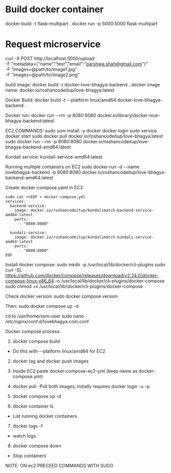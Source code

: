 # Build docker container
docker build -t flask-multipart .
docker run -p 5000:5000 flask-multipart

# Request microservice
curl -X POST http://localhost:5000/upload \
  -F "metadata={\"name\":\"test\",\"email\":\"parshwa.shah@gmail.com\"}" \
  -F "images=@path/to/image1.jpg" \
  -F "images=@path/to/image2.png"


build image: docker build -t docker-love-bhagya-backend .
docker image name: docker.io/roshancodeitup/love-bhagya:latest

Docker Build:
docker build -t --platform linux/amd64 docker-love-bhagya-backend .

Docker run:
docker run --rm -p 8080:8080 docker.io/library/docker-love-bhagya-backend:latest


EC2 COMMANDS:
sudo yum install -y docker
docker login
sudo service docker start
sudo docker pull docker.io/roshancodeitup/love-bhagya:latest
sudo docker run --rm -p 8080:8080 docker.io/roshancodeitup/love-bhagya-backend-amd64:latest

Kundali service:
kundali-service-amd64:latest

<!-- sudo yum install nginx
sudo apt install certbot python3-certbot-nginx -y

Adding certs: https://certbot.eff.org/instructions?ws=webproduct&os=pip -->

Running multiple containers on EC2
sudo docker run -d --name lovebhagya-backend -p 8080:8080 docker.io/roshancodeitup/love-bhagya-backend-amd64:latest

Create docker-compose.yaml in EC2:
```
sudo cat <<EOF > docker-compose.yml
services:
  backend-service:
    image: docker.io/roshancodeitup/kundalimatch-backend-service-amd64:latest
    ports:
      - "8080:8080"

  kundali-service:
    image: docker.io/roshancodeitup/kundalimatch-kundali-service-amd64:latest
    ports:
      - "8000:8000"
EOF
```

Install docker compose:
sudo mkdir -p /usr/local/lib/docker/cli-plugins
sudo curl -SL https://github.com/docker/compose/releases/download/v2.24.0/docker-compose-linux-x86_64 -o /usr/local/lib/docker/cli-plugins/docker-compose
sudo chmod +x /usr/local/lib/docker/cli-plugins/docker-compose

Check docker version:
sudo docker compose version

Then:
sudo docker compose up -d

cd to /usr/home/ssm-user
sudo nano /etc/nginx/conf.d/lovebhagya.com.conf

Docker compose process:
1. docker compose build
- Do this with --platform linux/amd64 for EC2

2. docker tag and docker push images

3. Inside EC2 paste docker-compose-ec2-yml (keep name as docker-compose.yml)

4. docker pull 
-Pull both images, initially requires docker login -u <email> -p <token>

5. docker compose up -d

6. docker container ls
- List running docker containers

7. docker logs <container-id> -f
- watch logs

8. docker compose down
- Stop containers

NOTE: ON ec2 PRECEED COMMANDS WITH SUDO
